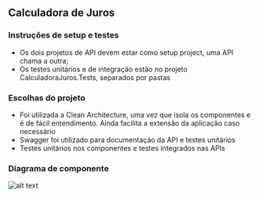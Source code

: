 ## Calculadora de Juros 

### Instruções de setup e testes
- Os dois projetos de API devem estar como setup project, uma API chama a outra;
- Os testes unitários e de integração estão no projeto CalculadoraJuros.Tests, separados por pastas

### Escolhas do projeto
- Foi utilizada a Clean Architecture, uma vez que isola os componentes e é de fácil entendimento. Ainda facilita a extensão da aplicação caso necessário
- Swagger foi utilizado para documentação da API e testes unitários
- Testes unitários nos componentes e testes integrados nas APIs

### Diagrama de componente
![alt text](https://i.imgur.com/8hn6AXo.png)
